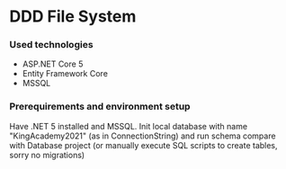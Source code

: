 # DDD File System

### Used technologies
- ASP.NET Core 5
- Entity Framework Core
- MSSQL

### Prerequirements and environment setup
Have .NET 5 installed and MSSQL. Init local database with name "KingAcademy2021" (as in ConnectionString) and run schema compare with Database project (or manually execute SQL scripts to create tables, sorry no migrations)

